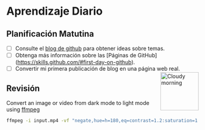 # Aprendizaje Diario
## Planificación Matutina
- [ ] Consulte el [blog de github](https://github.blog/) para obtener ideas sobre temas.
- [ ] Obtenga más información sobre las [Páginas de GitHub] (https://skills.github.com/#first-day-on-github).
- [ ] Convertir mi primera publicación de blog en una página web real.
      <img alt="Cloudy morning" src="https://octodex.github.com/images/cloud.jpg" width="100" align="right">
## Revisión
Convert an image or video from dark mode to light mode using [ffmpeg](https://www.ffmpeg.org)

```bash
ffmpeg -i input.mp4 -vf "negate,hue=h=180,eq=contrast=1.2:saturation=1.1" output.mp4
```
